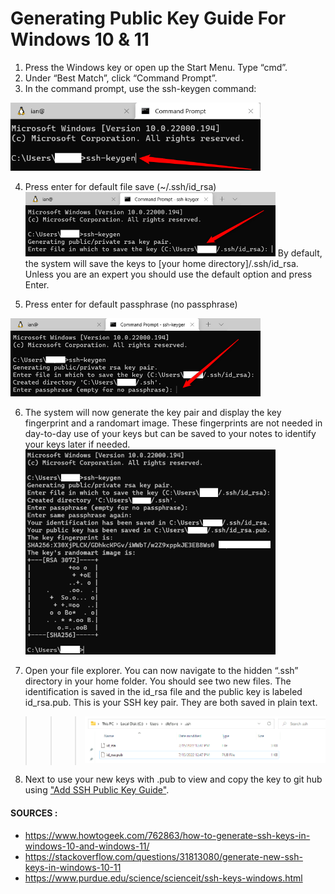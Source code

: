 # Generating Public Key Guide For Windows 10 & 11

1. Press the Windows key or open up the Start Menu. Type “cmd”.
2. Under “Best Match”, click “Command Prompt”.
3. In the command prompt, use the ssh-keygen command:
<img src="https://github.com/hpngithub/GitHubKB/blob/main/SSH%20Public%20Key/Windows/Images/S3.png?raw=true" width="400x"/>

4. Press enter for default file save (~/.ssh/id_rsa)
&nbsp;&nbsp;&nbsp;<img src="https://github.com/hpngithub/GitHubKB/blob/main/SSH%20Public%20Key/Windows/Images/S4.png?raw=true" width="400x"/>
By default, the system will save the keys to [your home directory]/.ssh/id_rsa.  Unless you are an expert you should use the default option and press Enter.

5. Press enter for default passphrase (no passphrase)
<img src="https://github.com/hpngithub/GitHubKB/blob/main/SSH%20Public%20Key/Windows/Images/S5.png?raw=true" width="400x"/>

6. The system will now generate the key pair and display the key fingerprint and a randomart image. These fingerprints are not needed in day-to-day use of your keys but can be saved to your notes to identify your keys later if needed.<img src="https://github.com/hpngithub/GitHubKB/blob/main/SSH%20Public%20Key/Windows/Images/S6.png?raw=true" width="400x"/>

7. Open your file explorer.  You can now navigate to the hidden “.ssh” directory in your home folder. You should see two new files. The identification is saved in the id_rsa file and the public key is labeled id_rsa.pub. This is your SSH key pair. They are both saved in plain text.
> > > <img src="https://github.com/hpngithub/GitHubKB/blob/main/SSH%20Public%20Key/Windows/Images/S7.png?raw=true" width="400x"/>

8. Next to use your new keys with .pub to view and copy the key to git hub using ["Add SSH Public Key Guide"](https://github.com/hpngithub/GitHubKB/blob/main/Documents/Add%20SSH%20Public%20Key%20Guide.md/ "Visit Add SSH Public Key Guide!").

####  SOURCES :

* https://www.howtogeek.com/762863/how-to-generate-ssh-keys-in-windows-10-and-windows-11/
* https://stackoverflow.com/questions/31813080/generate-new-ssh-keys-in-windows-10-11
* https://www.purdue.edu/science/scienceit/ssh-keys-windows.html 

